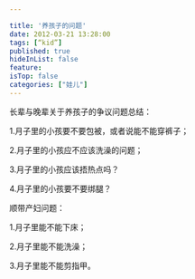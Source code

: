```yaml
---

title: '养孩子的问题'
date: 2012-03-21 13:28:00
tags: [“kid”]
published: true
hideInList: false
feature: 
isTop: false
categories: ["娃儿"]
---
```

<p>长辈与晚辈关于养孩子的争议问题总结：</p>
<p>1.月子里的小孩要不要包被，或者说能不能穿裤子；</p>
<p>2.月子里的小孩应不应该洗澡的问题；</p>
<p>3.月子里的小孩应该捂热点吗？</p>
<p>4.月子里的小孩要不要绑腿？</p>
<p>顺带产妇问题：</p>
<p>1.月子里能不能下床；</p>
<p>2.月子里能不能洗澡；</p>
<p>3.月子里能不能剪指甲。</p>
